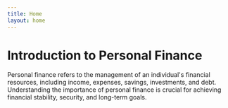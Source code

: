 ```yaml
---
title: Home
layout: home
---
```


# Introduction to Personal Finance

Personal finance refers to the management of an individual's financial resources, including income, expenses, savings, investments, and debt. Understanding the importance of personal finance is crucial for achieving financial stability, security, and long-term goals.

